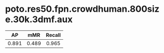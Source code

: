 # poto.res50.fpn.crowdhuman.800size.30k.3dmf.aux

|  AP   |  mMR  |  Recall  |
|:-----:|:-----:|:--------:|
| 0.891 | 0.489 |  0.965   |
